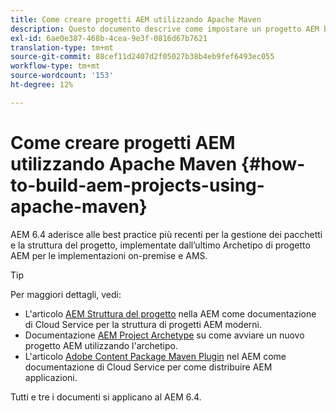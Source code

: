 ```yaml
---
title: Come creare progetti AEM utilizzando Apache Maven
description: Questo documento descrive come impostare un progetto AEM basato su Apache Maven
exl-id: 6ae0e387-468b-4cea-9e3f-0816d67b7621
translation-type: tm+mt
source-git-commit: 88cef11d2407d2f05027b38b4eb9fef6493ec055
workflow-type: tm+mt
source-wordcount: '153'
ht-degree: 12%

---
```


# Come creare progetti AEM utilizzando Apache Maven {#how-to-build-aem-projects-using-apache-maven}

AEM 6.4 aderisce alle best practice più recenti per la gestione dei pacchetti e la struttura del progetto, implementate dall’ultimo Archetipo di progetto AEM per le implementazioni on-premise e AMS.

>[!TIP]
>
>Per maggiori dettagli, vedi:
>
>* L&#39;articolo [AEM Struttura del progetto](https://docs.adobe.com/content/help/it-IT/experience-manager-cloud-service/implementing/developing/aem-project-content-package-structure.html) nella AEM come documentazione di Cloud Service per la struttura di progetti AEM moderni.
>* Documentazione [AEM Project Archetype](https://docs.adobe.com/content/help/it/experience-manager-core-components/using/developing/archetype/overview.html) su come avviare un nuovo progetto AEM utilizzando l&#39;archetipo.
>* L&#39;articolo [Adobe Content Package Maven Plugin](https://experienceleague.adobe.com/docs/experience-manager-cloud-service/implementing/developer-tools/maven-plugin.html?lang=en#developer-tools) nel AEM come documentazione di Cloud Service per come distribuire AEM applicazioni.

>
>
Tutti e tre i documenti si applicano al AEM 6.4.

